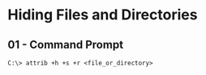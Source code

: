 # Hiding Files and Directories

## 01 - Command Prompt

```
C:\> attrib +h +s +r <file_or_directory>
```